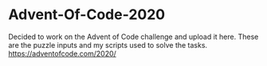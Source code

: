 # Advent-Of-Code-2020
Decided to work on the Advent of Code challenge and upload it here. These are the puzzle inputs and my scripts used to solve the tasks.
https://adventofcode.com/2020/
